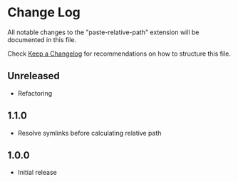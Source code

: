 # Change Log

All notable changes to the "paste-relative-path" extension will be documented in this file.

Check [Keep a Changelog](http://keepachangelog.com/) for recommendations on how to structure this file.

## Unreleased

- Refactoring

## 1.1.0

- Resolve symlinks before calculating relative path

## 1.0.0

- Initial release
